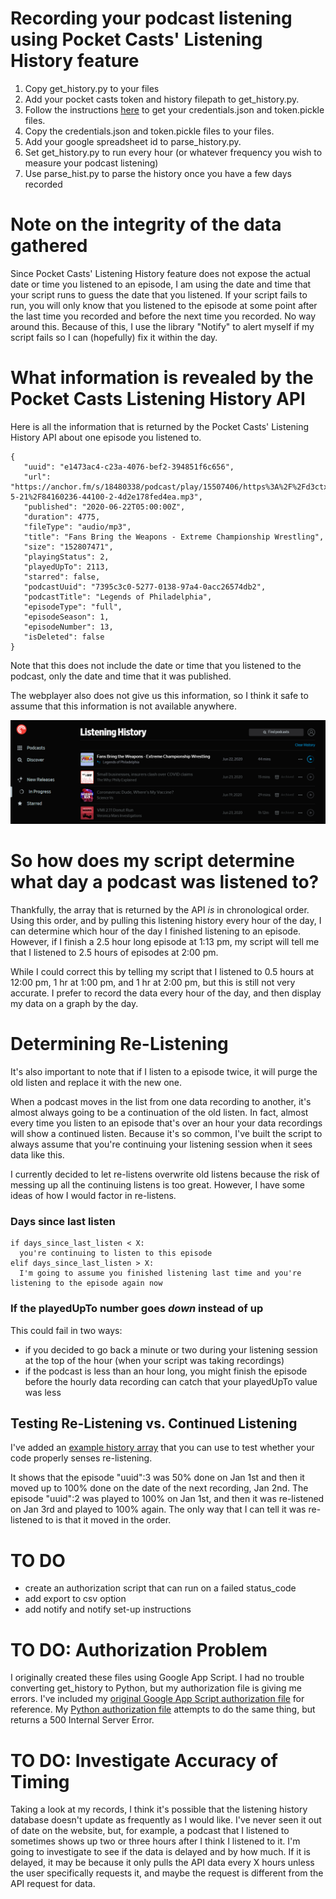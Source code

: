 # Recording your podcast listening using Pocket Casts' Listening History feature
1. Copy get_history.py to your files
2. Add your pocket casts token and history filepath to get_history.py.
3. Follow the instructions [here](https://developers.google.com/sheets/api/quickstart/python) to get your credentials.json and token.pickle files.
4. Copy the credentials.json and token.pickle files to your files.
5. Add your google spreadsheet id to parse_history.py.
6. Set get_history.py to run every hour (or whatever frequency you wish to measure your podcast listening)
7. Use parse_hist.py to parse the history once you have a few days recorded

# Note on the integrity of the data gathered
Since Pocket Casts' Listening History feature does not expose the actual date or time you listened to an episode, I am using the date and time that your script runs to guess the date that you listened. If your script fails to run, you will only know that you listened to the episode at some point after the last time you recorded and before the next time you recorded. No way around this. Because of this, I use the library "Notify" to alert myself if my script fails so I can (hopefully) fix it within the day.

# What information is revealed by the Pocket Casts Listening History API
Here is all the information that is returned by the Pocket Casts' Listening History API about one episode you listened to.

```
{
   "uuid": "e1473ac4-c23a-4076-bef2-394851f6c656",
   "url": "https://anchor.fm/s/18480338/podcast/play/15507406/https%3A%2F%2Fd3ctxlq1ktw2nl.cloudfront.net%2Fproduction%2F2020-5-21%2F84160236-44100-2-4d2e178fed4ea.mp3",
   "published": "2020-06-22T05:00:00Z",
   "duration": 4775,
   "fileType": "audio/mp3",
   "title": "Fans Bring the Weapons - Extreme Championship Wrestling",
   "size": "152807471",
   "playingStatus": 2,
   "playedUpTo": 2113,
   "starred": false,
   "podcastUuid": "7395c3c0-5277-0138-97a4-0acc26574db2",
   "podcastTitle": "Legends of Philadelphia",
   "episodeType": "full",
   "episodeSeason": 1,
   "episodeNumber": 13,
   "isDeleted": false
}
```

Note that this does not include the date or time that you listened to the podcast, only the date and time that it was published.

The webplayer also does not give us this information, so I think it safe to assume that this information is not available anywhere.
<p align="center">
<img src="https://github.com/emilyboda/recording-podcast-listening/blob/master/images/webplayer%20listening%20history%20screenshot.PNG" width="900"><img 
</p>

# So how does my script determine what day a podcast was listened to?
Thankfully, the array that is returned by the API _is_ in chronological order. Using this order, and by pulling this listening history every hour of the day, I can determine which hour of the day I finished listening to an episode. However, if I finish a 2.5 hour long episode at 1:13 pm, my script will tell me that I listened to 2.5 hours of episodes at 2:00 pm.

While I could correct this by telling my script that I listened to 0.5 hours at 12:00 pm, 1 hr at 1:00 pm, and 1 hr at 2:00 pm, but this is still not very accurate. I prefer to record the data every hour of the day, and then display my data on a graph by the day.

# Determining Re-Listening
It's also important to note that if I listen to a episode twice, it will purge the old listen and replace it with the new one. 

When a podcast moves in the list from one data recording to another, it's almost always going to be a continuation of the old listen. In fact, almost every time you listen to an episode that's over an hour your data recordings will show a continued listen. Because it's so common, I've built the script to always assume that you're continuing your listening session when it sees data like this. 

I currently decided to let re-listens overwrite old listens because the risk of messing up all the continuing listens is too great. However, I have some ideas of how I would factor in re-listens.

### Days since last listen
```
if days_since_last_listen < X:
  you're continuing to listen to this episode
elif days_since_last_listen > X:
  I'm going to assume you finished listening last time and you're listening to the episode again now
```

### If the playedUpTo number goes _down_ instead of up
This could fail in two ways: 
* if you decided to go back a minute or two during your listening session at the top of the hour (when your script was taking recordings)
* if the podcast is less than an hour long, you might finish the episode before the hourly data recording can catch that your playedUpTo value was less

## Testing Re-Listening vs. Continued Listening
I've added an [example history array](https://github.com/emilyboda/recording-podcast-listening/blob/master/examples/continued_listening_example.json) that you can use to test whether your code properly senses re-listening.

It shows that the episode "uuid":3 was 50% done on Jan 1st and then it moved up to 100% done on the date of the next recording, Jan 2nd. The episode "uuid":2 was played to 100% on Jan 1st, and then it was re-listened on Jan 3rd and played to 100% again. The only way that I can tell it was re-listened to is that it moved in the order.

# TO DO
* create an authorization script that can run on a failed status_code
* add export to csv option
* add notify and notify set-up instructions

# TO DO: Authorization Problem
I originally created these files using Google App Script. I had no trouble converting get_history to Python, but my authorization file is giving me errors.
I've included my [original Google App Script authorization file](docs/authorization.js) for reference.
My [Python authorization file](docs/authorization.py) attempts to do the same thing, but returns a 500 Internal Server Error.

# TO DO: Investigate Accuracy of Timing
Taking a look at my records, I think it's possible that the listening history database doesn't update as frequently as I would like. I've never seen it out of date on the website, but, for example, a podcast that I listened to sometimes shows up two or three hours after I think I listened to it. I'm going to investigate to see if the data is delayed and by how much. If it is delayed, it may be because it only pulls the API data every X hours unless the user specifically requests it, and maybe the request is different from the API request for data.
